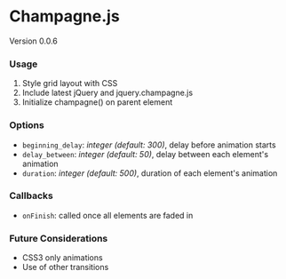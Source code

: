 # Champagne.js

Version 0.0.6

### Usage
1. Style grid layout with CSS
2. Include latest jQuery and jquery.champagne.js
4. Initialize champagne() on parent element

### Options
- `beginning_delay`: _integer (default: 300)_, delay before animation starts
- `delay_between`: _integer (default: 50)_, delay between each element's animation
- `duration`: _integer (default: 500)_, duration of each element's animation

### Callbacks
- `onFinish`: called once all elements are faded in

### Future Considerations
- CSS3 only animations
- Use of other transitions